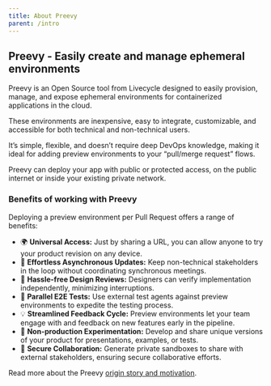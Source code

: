 ```yaml
---
title: About Preevy
parent: /intro
---
```


## Preevy - Easily create and manage ephemeral environments

Preevy is an Open Source tool from Livecycle designed to easily provision, manage, and expose ephemeral environments for containerized applications in the cloud.

These environments are inexpensive, easy to integrate, customizable, and accessible for both technical and non-technical users.

It’s simple, flexible, and doesn’t require deep DevOps knowledge, making it ideal for adding preview environments to your “pull/merge request” flows.

Preevy can deploy your app with public or protected access, on the public internet or inside your existing private network.

### Benefits of working with Preevy

Deploying a preview environment per Pull Request offers a range of benefits:

- 🌍 **Universal Access:** Just by sharing a URL, you can allow anyone to try your product revision on any device.
- 📩 **Effortless Asynchronous Updates:** Keep non-technical stakeholders in the loop without coordinating synchronous meetings.
- 🎨 **Hassle-free Design Reviews:** Designers can verify implementation independently, minimizing interruptions.
- 🚀 **Parallel E2E Tests:** Use external test agents against preview environments to expedite the testing process.
- 💡 **Streamlined Feedback Cycle:** Preview environments let your team engage with and feedback on new features early in the pipeline.
- 🧪 **Non-production Experimentation:** Develop and share unique versions of your product for presentations, examples, or tests.
- 🔐 **Secure Collaboration:** Generate private sandboxes to share with external stakeholders, ensuring secure collaborative efforts.

Read more about the Preevy [origin story and motivation](/intro/motivation).
